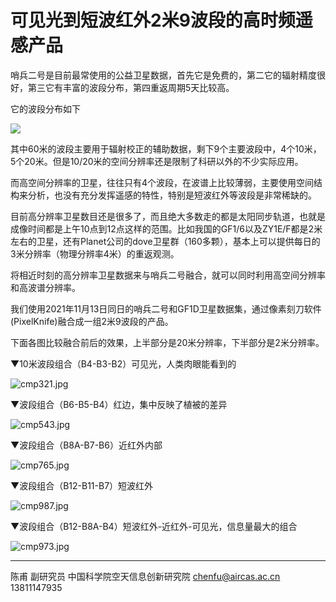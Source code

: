 # 可见光到短波红外2米9波段的高时频遥感产品

哨兵二号是目前最常使用的公益卫星数据，首先它是免费的，第二它的辐射精度很好，第三它有丰富的波段分布，第四重返周期5天比较高。

它的波段分布如下

![](http://www.digital-geography.com/wp-content/uploads/2013/11/Sentinel2_bands.jpg)

其中60米的波段主要用于辐射校正的辅助数据，剩下9个主要波段中，4个10米，5个20米。但是10/20米的空间分辨率还是限制了科研以外的不少实际应用。

而高空间分辨率的卫星，往往只有4个波段，在波谱上比较薄弱，主要使用空间结构来分析，也没有充分发挥遥感的特性，特别是短波红外等波段是非常稀缺的。

目前高分辨率卫星数目还是很多了，而且绝大多数走的都是太阳同步轨道，也就是成像时间都是上午10点到12点这样的范围。比如我国的GF1/6以及ZY1E/F都是2米左右的卫星，还有Planet公司的dove卫星群（160多颗），基本上可以提供每日的3米分辨率（物理分辨率4米）的重返观测。

将相近时刻的高分辨率卫星数据来与哨兵二号融合，就可以同时利用高空间分辨率和高波谱分辨率。

我们使用2021年11月13日同日的哨兵二号和GF1D卫星数据集，通过像素刻刀软件(PixelKnife)融合成一组2米9波段的产品。

下面各图比较融合前后的效果，上半部分是20米分辨率，下半部分是2米分辨率。

▼10米波段组合（B4-B3-B2）可见光，人类肉眼能看到的

![cmp321.jpg](https://s2.loli.net/2022/06/20/1fM9gQsV6b5JAcv.jpg)

▼波段组合（B6-B5-B4）红边，集中反映了植被的差异

![cmp543.jpg](https://s2.loli.net/2022/06/20/AmHnjEBNoCMDXrR.jpg)

▼波段组合（B8A-B7-B6）近红外内部

![cmp765.jpg](https://s2.loli.net/2022/06/20/3IgQvA2yEDmCWdN.jpg)

▼波段组合（B12-B11-B7）短波红外

![cmp987.jpg](https://s2.loli.net/2022/06/20/9HDUyvizTd2Fn3g.jpg)

▼波段组合（B12-B8A-B4）短波红外-近红外-可见光，信息量最大的组合

![cmp973.jpg](https://s2.loli.net/2022/06/20/KCQ9BcpZkrtuHLj.jpg)


---

陈甫 副研究员
中国科学院空天信息创新研究院
chenfu@aircas.ac.cn
13811147935